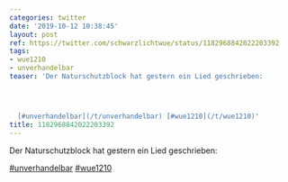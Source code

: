 ```yaml
---
categories: twitter
date: '2019-10-12 10:38:45'
layout: post
ref: https://twitter.com/schwarzlichtwue/status/1182968842022203392
tags:
- wue1210
- unverhandelbar
teaser: 'Der Naturschutzblock hat gestern ein Lied geschrieben:




  [#unverhandelbar](/t/unverhandelbar) [#wue1210](/t/wue1210)'
title: 1182968842022203392
---
```

Der Naturschutzblock hat gestern ein Lied geschrieben:



[#unverhandelbar](/t/unverhandelbar) [#wue1210](/t/wue1210)